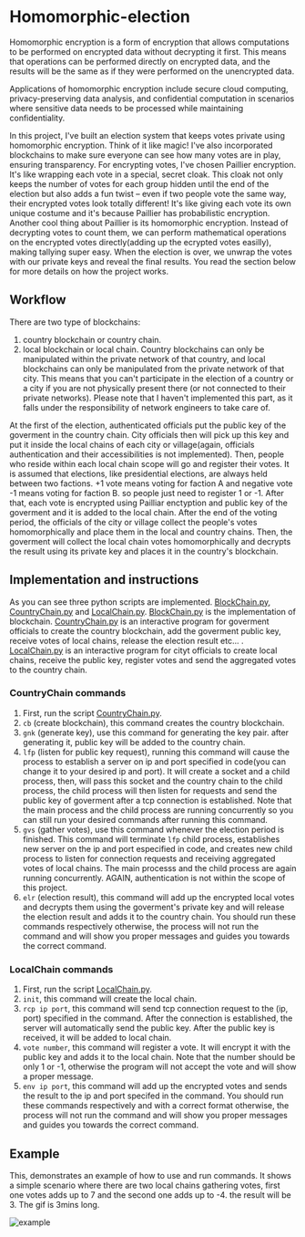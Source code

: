 # Homomorphic-election
Homomorphic encryption is a form of encryption that allows computations to be performed on encrypted data without decrypting it first. This means that operations can be performed directly on encrypted data, and the results will be the same as if they were performed on the unencrypted data. 

Applications of homomorphic encryption include secure cloud computing, privacy-preserving data analysis, and confidential computation in scenarios where sensitive data needs to be processed while maintaining confidentiality.

In this project, I've built an election system that keeps votes private using homomorphic encryption. Think of it like magic! I've also incorporated blockchains to make sure everyone can see how many votes are in play, ensuring transparency. For encrypting votes, I've chosen Paillier encryption. It's like wrapping each vote in a special, secret cloak. This cloak not only keeps the number of votes for each group hidden until the end of the election but also adds a fun twist – even if two people vote the same way, their encrypted votes look totally different! It's like giving each vote its own unique costume and it's because Paillier has probabilistic encryption. Another cool thing about Paillier is its homomorphic encryption. Instead of decrypting votes to count them, we can perform mathematical operations on the encrypted votes directly(adding up the ecrypted votes easilly), making tallying super easy. When the election is over, we unwrap the votes with our private keys and reveal the final results. You read the section below for more details on how the project works.
## Workflow
There are two type of blockchains:
  1. country blockchain or country chain.
  2. local blockchain or local chain.
Country blockchains can only be manipulated within the private network of that country, and local blockchains can only be manipulated from the private network of that city. This means that you can't participate in the election of a country or a city if you are not physically present there (or not connected to their private networks). Please note that I haven't implemented this part, as it falls under the responsibility of network engineers to take care of.

At the first of the election, authenticated officials put the public key of the goverment in the country chain. City officials then will pick up this key and put it inside the local chains of each city or village(again, officials authentication and their accessibilities is not implemented).
Then, people who reside within each local chain scope will go and register their votes. It is assumed that elections, like presidential elections, are always held between two factions. +1 vote means voting for faction A and negative vote -1 means voting for faction B. so people just need to register 1 or -1.
After that, each vote is encrypted using Pailliar enctyption and public key of the goverment and it is added to the local chain.
After the end of the voting period, the officials of the city or village collect the people's votes homomorphically and place them in the local and country chains.
Then, the goverment will collect the local chain votes homomorphically and decrypts the result using its private key and places it in the country's blockchain.
## Implementation and instructions
As you can see three python scripts are implemented. [BlockChain.py](BlockChain.py), [CountryChain.py](CountryChain.py) and [LocalChain.py](LocalChain.py). [BlockChain.py](BlockChain.py) is the implementation of blockchain. [CountryChain.py](CountryChain.py) is an interactive program for goverment officials to create the country blockchain, add the goverment public key, receive votes of local chains, release the election result etc... . [LocalChain.py](LocalChain.py) is an interactive program for cityt officials to create local chains, receive the public key, register votes and send the aggregated votes to the country chain.

### CountryChain commands
1. First, run the script [CountryChain.py](CountryChain.py).
2. `cb` (create blockchain), this command creates the country blockchain.
3. `gnk` (generate key), use this command for generating the key pair. after generating it, public key will be added to the country chain.
4. `lfp` (listen for public key request), running this command will cause the process to establish a server on ip and port specified in code(you can change it to your desired ip and port). It will create a socket
   and a child process, then, will pass this socket and the country chain to the child process, the child process will then listen for requests and send the public key of goverment after a tcp connection is
   established. Note that the main process and the child process are running concurrently so you can still run your desired commands after running this command.
5. `gvs` (gather votes), use this command whenever the election period is finished. This command will terminate `lfp` child process, establishes new server on the ip and port especified in code, and creates new
   child process to listen for connection requests and receiving aggregated votes of local chains. The main processs and the child process are again running concurrently. AGAIN, authentication is not within the
   scope of this project.
6. `elr` (election result), this command will add up the encrypted local votes and decrypts them using the goverment's private key and will release the election result and adds it to the country chain.
You should run these commands respectively otherwise, the process will not run the command and will show you proper messages and guides you towards the correct command.
### LocalChain commands
1. First, run the script [LocalChain.py](LocalChain.py).
2. `init`, this command will create the local chain.
3. `rcp ip port`, this command will send tcp connection request to the (ip, port) specified in the command. After the connection is established, the server will automatically send the public key. After the public
   key is received, it will be added to local chain.
4. `vote number`, this command will register a vote. It will encrypt it with the public key and adds it to the local chain. Note that the number should be only 1 or -1, otherwise the program will not accept the
   vote and will show a proper message.
5. `env ip port`, this command will add up the encrypted votes and sends the result to the ip and port specifed in the command.
You should run these commands respectively and with a correct format otherwise, the process will not run the command and will show you proper messages and guides you towards the correct command.
## Example
This, demonstrates an example of how to use and run commands. It shows a simple scenario where there are two local chains gathering votes, first one votes adds up to 7 and the second one adds up to -4. the result will be 3. The gif is 3mins long.

![example](images/example.gif)

